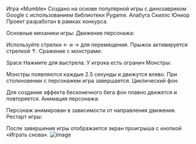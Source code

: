 Игра «Mumble»
Создано на основе популярной игры с динозавриком Google с использованием библиотеки Pygame.
Алабуга Скиллс Юниор
Проект разработан в рамках конкурса.


Основные механики игры:
Движение персонажа:

Используйте стрелки ← и → для перемещения.
Прыжок активируется стрелкой ↑.
Сражение с монстрами:

Space Нажмите для выстрела. У игрока есть огранич
Монстры:

Монстры появляются каждые 2.5 секунды и движутся влево.
При столкновении с персонажем игра завершается.
Циклический фон:

Для создания эффекта бесконечного бега фон плавно движется и повторяется.
Анимация персонажа:

Персонаж анимирован в зависимости от направления движения.
Рестарт игры:

После завершения игры отображается экран проигрыша с кнопкой «Играть снова».
![image](https://github.com/user-attachments/assets/2c85475e-7f7a-4e4d-b8ab-b135265d2c09)
